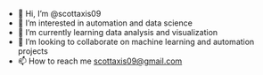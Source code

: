 - 👋 Hi, I’m @scottaxis09
- 👀 I’m interested in automation and data science
- 🌱 I’m currently learning data analysis and visualization
- 💞️ I’m looking to collaborate on machine learning and automation projects
- 📫 How to reach me scottaxis09@gmail.com

<!---
scottaxis09/scottaxis09 is a ✨ special ✨ repository because its `README.md` (this file) appears on your GitHub profile.
You can click the Preview link to take a look at your changes.
--->
